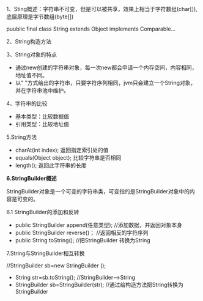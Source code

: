 1、Sting概述：字符串不可变，但是可以被共享，效果上相当于字符数组(char[]),底层原理是字节数组(byte[])

puublic final class String extends Object implements Comparable<String>...

2、String构造方法

3、String对象的特点

- 通过new创建的字符串对象，每一次new都会申请一个内存空间，内容相同，地址值不同。
- 以" "方式给出的字符串，只要字符序列相同，jvm只会建立一个String对象，并在字符串池中维护。

4、字符串的比较

- 基本类型：比较数据值
- 引用类型：比较地址值

5.String方法 

- charAt(int index); 返回指定索引处的值
- equals(Object object); 比较字符串是否相同
- length(); 返回此字符串的长度

**6.StringBuilder概述**

StringBuilder对象是一个可变的字符串类，可变指的是StringBuilder对象中的内容是可变的。

6.1 StringBuilder的添加和反转

- public StringBuilder append(任意类型);  //添加数据，并返回对象本身
- public StringBuilder  reverse()； //返回相反的字符序列
- public String toString(); //把StringBuilder 转换为String

7.String与StringBuilder相互转换

//StringBuilder sb=new StringBuilder ();

- String str=sb.toString();    //StringBuilder—>String
- StringBuilder sb=StringBuilder(str); //通过给构造方法把String转换为 StringBuilder 


